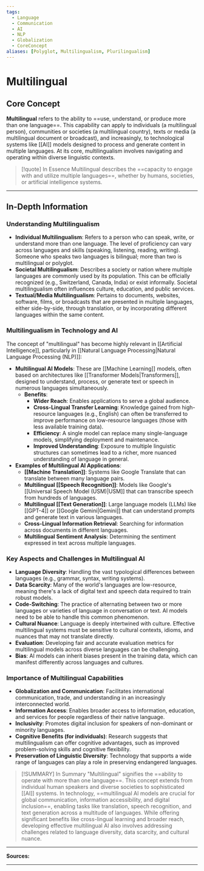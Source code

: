 ```yaml
---
tags:
  - Language
  - Communication
  - AI
  - NLP
  - Globalization
  - CoreConcept
aliases: [Polyglot, Multilingualism, Plurilingualism]
---
```


# Multilingual

## Core Concept

**Multilingual** refers to the ability to ==use, understand, or produce more than one language==. This capability can apply to individuals (a multilingual person), communities or societies (a multilingual country), texts or media (a multilingual document or broadcast), and increasingly, to technological systems like [[AI]] models designed to process and generate content in multiple languages. At its core, multilingualism involves navigating and operating within diverse linguistic contexts.

> [!quote] In Essence
> Multilingual describes the ==capacity to engage with and utilize multiple languages==, whether by humans, societies, or artificial intelligence systems.

---

## In-Depth Information

### Understanding Multilingualism

-   **Individual Multilingualism**: Refers to a person who can speak, write, or understand more than one language. The level of proficiency can vary across languages and skills (speaking, listening, reading, writing). Someone who speaks two languages is bilingual; more than two is multilingual or polyglot.
-   **Societal Multilingualism**: Describes a society or nation where multiple languages are commonly used by its population. This can be officially recognized (e.g., Switzerland, Canada, India) or exist informally. Societal multilingualism often influences culture, education, and public services.
-   **Textual/Media Multilingualism**: Pertains to documents, websites, software, films, or broadcasts that are presented in multiple languages, either side-by-side, through translation, or by incorporating different languages within the same content.

### Multilingualism in Technology and AI

The concept of "multilingual" has become highly relevant in [[Artificial Intelligence]], particularly in [[Natural Language Processing|Natural Language Processing (NLP)]]:

-   **Multilingual AI Models**: These are [[Machine Learning]] models, often based on architectures like [[Transformer Models|Transformers]], designed to understand, process, or generate text or speech in numerous languages simultaneously.
    -   **Benefits**:
        -   **Wider Reach**: Enables applications to serve a global audience.
        -   **Cross-Lingual Transfer Learning**: Knowledge gained from high-resource languages (e.g., English) can often be transferred to improve performance on low-resource languages (those with less available training data).
        -   **Efficiency**: A single model can replace many single-language models, simplifying deployment and maintenance.
        -   **Improved Understanding**: Exposure to multiple linguistic structures can sometimes lead to a richer, more nuanced understanding of language in general.
-   **Examples of Multilingual AI Applications**:
    -   **[[Machine Translation]]**: Systems like Google Translate that can translate between many language pairs.
    -   **Multilingual [[Speech Recognition]]**: Models like Google's [[Universal Speech Model (USM)|USM]] that can transcribe speech from hundreds of languages.
    -   **Multilingual [[Text Generation]]**: Large language models (LLMs) like [[GPT-4]] or [[Google Gemini|Gemini]] that can understand prompts and generate text in various languages.
    -   **Cross-Lingual Information Retrieval**: Searching for information across documents in different languages.
    -   **Multilingual Sentiment Analysis**: Determining the sentiment expressed in text across multiple languages.

### Key Aspects and Challenges in Multilingual AI

-   **Language Diversity**: Handling the vast typological differences between languages (e.g., grammar, syntax, writing systems).
-   **Data Scarcity**: Many of the world's languages are low-resource, meaning there's a lack of digital text and speech data required to train robust models.
-   **Code-Switching**: The practice of alternating between two or more languages or varieties of language in conversation or text. AI models need to be able to handle this common phenomenon.
-   **Cultural Nuance**: Language is deeply intertwined with culture. Effective multilingual systems must be sensitive to cultural contexts, idioms, and nuances that may not translate directly.
-   **Evaluation**: Developing fair and accurate evaluation metrics for multilingual models across diverse languages can be challenging.
-   **Bias**: AI models can inherit biases present in the training data, which can manifest differently across languages and cultures.

### Importance of Multilingual Capabilities

-   **Globalization and Communication**: Facilitates international communication, trade, and understanding in an increasingly interconnected world.
-   **Information Access**: Enables broader access to information, education, and services for people regardless of their native language.
-   **Inclusivity**: Promotes digital inclusion for speakers of non-dominant or minority languages.
-   **Cognitive Benefits (for individuals)**: Research suggests that multilingualism can offer cognitive advantages, such as improved problem-solving skills and cognitive flexibility.
-   **Preservation of Linguistic Diversity**: Technology that supports a wide range of languages can play a role in preserving endangered languages.

> [!SUMMARY] In Summary
> "Multilingual" signifies the ==ability to operate with more than one language==. This concept extends from individual human speakers and diverse societies to sophisticated [[AI]] systems. In technology, ==multilingual AI models are crucial for global communication, information accessibility, and digital inclusion==, enabling tasks like translation, speech recognition, and text generation across a multitude of languages. While offering significant benefits like cross-lingual learning and broader reach, developing effective multilingual AI also involves addressing challenges related to language diversity, data scarcity, and cultural nuance.

---

**Sources:**

[^1]: Cambridge Dictionary. *Multilingual*.
[^2]: Oxford Learner's Dictionaries. *Multilingual*.
[^3]: Wikipedia. *Multilingualism*.
[^4]: UNESCO. *Multilingualism*.
[^5]: Google AI Blog. (2023-03-06). *Universal Speech Model (USM): State-of-the-art speech AI for 100+ languages*. (Illustrates multilingual AI).
[^6]: Hugging Face Blog. (2020-08-27). *Multilingual Models*.
[^7]: European Commission. *Multilingualism*.
[^8]: Center for Applied Linguistics. *What is Multilingualism?*.
[^9]: Ethnologue. *Languages of the World*. (Provides context on language diversity).
[^10]: Vaswani, A., et al. (2017). *Attention is All you Need*. NIPS. (Foundation for many multilingual transformer models).

---